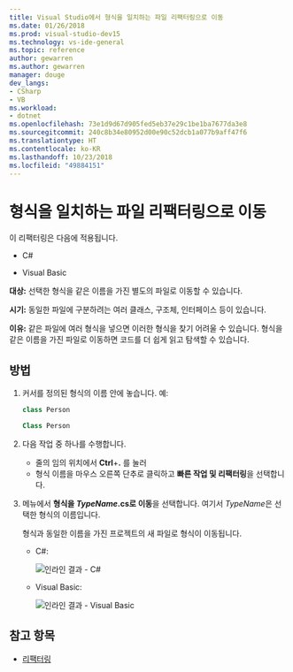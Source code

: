 ```yaml
---
title: Visual Studio에서 형식을 일치하는 파일 리팩터링으로 이동
ms.date: 01/26/2018
ms.prod: visual-studio-dev15
ms.technology: vs-ide-general
ms.topic: reference
author: gewarren
ms.author: gewarren
manager: douge
dev_langs:
- CSharp
- VB
ms.workload:
- dotnet
ms.openlocfilehash: 73e1d9d67d905fed5eb37e29c1be1ba7677da3e8
ms.sourcegitcommit: 240c8b34e80952d00e90c52dcb1a077b9aff47f6
ms.translationtype: HT
ms.contentlocale: ko-KR
ms.lasthandoff: 10/23/2018
ms.locfileid: "49884151"
---
```

# <a name="move-a-type-to-a-matching-file-refactoring"></a>형식을 일치하는 파일 리팩터링으로 이동

이 리팩터링은 다음에 적용됩니다.

- C#

- Visual Basic

**대상:** 선택한 형식을 같은 이름을 가진 별도의 파일로 이동할 수 있습니다.

**시기:** 동일한 파일에 구분하려는 여러 클래스, 구조체, 인터페이스 등이 있습니다.

**이유:** 같은 파일에 여러 형식을 넣으면 이러한 형식을 찾기 어려울 수 있습니다. 형식을 같은 이름을 가진 파일로 이동하면 코드를 더 쉽게 읽고 탐색할 수 있습니다.

## <a name="how-to"></a>방법

1. 커서를 정의된 형식의 이름 안에 놓습니다. 예:

   ```csharp
   class Person
   ```

   ```vb
   Class Person
   ```

2. 다음 작업 중 하나를 수행합니다.

   - 줄의 임의 위치에서 **Ctrl**+**.** 를 눌러
   - 형식 이름을 마우스 오른쪽 단추로 클릭하고 **빠른 작업 및 리팩터링**을 선택합니다.

1. 메뉴에서 **형식을 *TypeName*.cs로 이동**을 선택합니다. 여기서 *TypeName*은 선택한 형식의 이름입니다.

   형식과 동일한 이름을 가진 프로젝트의 새 파일로 형식이 이동됩니다.

   - C#: 

      ![인라인 결과 - C#](media/movetype-result-cs.png)

   - Visual Basic:

      ![인라인 결과 - Visual Basic](media/movetype-result-vb.png)

## <a name="see-also"></a>참고 항목

- [리팩터링](../refactoring-in-visual-studio.md)
